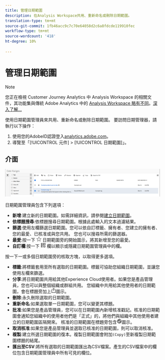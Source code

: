 ```yaml
---
title: 管理日期範圍
description: 在Analysis Workspace共用、重新命名或刪除日期範圍。
translation-type: tm+mt
source-git-commit: 1fb46acc9c7c70e64058d2c6a8fdcde119910fec
workflow-type: tm+mt
source-wordcount: '418'
ht-degree: 10%

---
```



# 管理日期範圍

>[!NOTE]
>
>您正在檢視 Customer Journey Analytics 中 Analysis Workspace 的相關文件，其功能集與傳統 Adobe Analytics 中的 [Analysis Workspace 略有不同](https://docs.adobe.com/content/help/zh-Hant/analytics/analyze/analysis-workspace/home.html)。[深入了解...](/help/getting-started/cja-aa.md)

使用日期範圍管理員來共用、重新命名或刪除日期範圍。 要訪問日期管理器，請執行以下操作：

1. 使用您的AdobeID認證登入[analytics.adobe.com](https://analytics.adobe.com)。
1. 導覽至「[!UICONTROL 元件] > [!UICONTROL 日期範圍]」。

## 介面

![UI](../assets/date-range-ui.png)

日期範圍管理員包含下列選項：

* **新增**:建立新的日期範圍。如需詳細資訊，請參閱[建立日期範圍](create.md)。
* **依標題搜尋**:依標題搜尋日期範圍。根據此處輸入的文本過濾結果。
* **篩選**:使用左欄篩選日期範圍。您可以依自訂標籤、擁有者、您建立的擁有者、您的最愛、已核准或與您共用。 您也可以搜尋所需的篩選器。
* **最愛**:按一下 ![](../assets/star.png) 日期範圍旁的開始圖示，將其新增至您的最愛。
* **自訂欄**:按一下 ![](../assets/columns.png) 欄以顯示或隱藏日期範圍管理員中的欄。

按一下一或多個日期範圍旁的核取方塊，以取得更多選項。

* **標籤**:將標籤套用至所有選取的日期範圍。標籤可協助您組織日期範圍，並讓您使用左欄來篩選。
* **分享**:將日期範圍共用給其他Experience Cloud使用者。如果您是產品管理員，您也可以與整個組織或群組共用。 您組織中共用給其他使用者的日期範圍，會在標題旁加上![shared](../assets/shared.png)圖示。
* **刪除**:永久刪除選取的日期範圍。
* **重新命名**:如果選取單一日期範圍，您可以變更其標題。
* **批准**:如果您是產品管理員，您可以在日期範圍內新增核准戳記。核准的日期範圍會通知您組織中的使用者他們是「正式」的，將他們與組織中其他使用者建立的日期範圍區隔開來。 核准的日期範圍在標題旁包含![aproved](../assets/approved.png)圖示。
* **取消核准**:如果您是產品管理員並選取已核准的日期範圍，則可以取消核准。
* **複製**:建立所選日期範圍的復本。複製日期範圍會附加`(Copy)`至新複製日期範圍標題的結尾。
* **匯出至CSV**:將所有選取的日期範圍匯出為CSV檔案。產生的CSV檔案中的欄位包含日期範圍管理員中所有可見的欄位。
